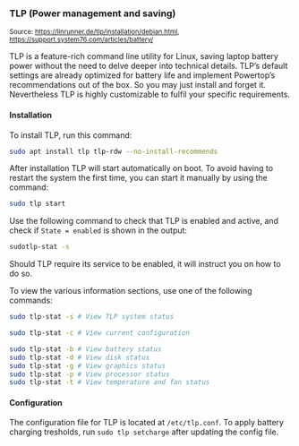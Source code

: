 ### TLP (Power management and saving)

<small>Source: https://linrunner.de/tlp/installation/debian.html, https://support.system76.com/articles/battery/</small>

TLP is a feature-rich command line utility for Linux, saving laptop battery power without the need to delve deeper into technical details. TLP’s default settings are already optimized for battery life and implement Powertop’s recommendations out of the box. So you may just install and forget it. Nevertheless TLP is highly customizable to fulfil your specific requirements.

#### **Installation**

To install TLP, run this command:

```bash
sudo apt install tlp tlp-rdw --no-install-recommends
```

After installation TLP will start automatically on boot. To avoid having to restart the system the first time, you can start it manually by using the command:

```bash
sudo tlp start
```

Use the following command to check that TLP is enabled and active, and check if `State = enabled` is shown in the output:

```bash
sudotlp-stat -s
```

Should TLP require its service to be enabled, it will instruct you on how to do so.

To view the various information sections, use one of the following commands:

```bash
sudo tlp-stat -s # View TLP system status

sudo tlp-stat -c # View current configuration

sudo tlp-stat -b # View battery status
sudo tlp-stat -d # View disk status
sudo tlp-stat -g # View graphics status
sudo tlp-stat -p # View processor status
sudo tlp-stat -t # View temperature and fan status
```

#### **Configuration**

The configuration file for TLP is located at `/etc/tlp.conf`.
To apply battery charging tresholds, run `sudo tlp setcharge` after updating the config file.
